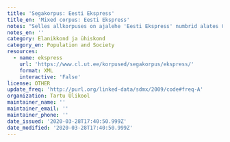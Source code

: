 ```yaml
---
title: 'Segakorpus: Eesti Ekspress'
title_en: 'Mixed corpus: Eesti Ekspress'
notes: "Selles allkorpuses on ajalehe 'Eesti Ekspress' numbrid alates 09. 08. 1996 kuni 29. 11.  2001.\r\n\r\nNeed tekstid on osa eesti keele Koondkorpusest. Korpuse loomist on toetanud riiklik programm „Eesti keele keeletehnoloogiline tugi“ projektiga „Eesti keele koondkorpus“.\r\n\r\nNB! Osa nendest tekstidest kuulub ka Tasakaalus korpuse koosseisu!\r\n\r\nEesti Ekspressi korpuses on kokku 7,2 miljonit sõna."
notes_en: ''
category: Elanikkond ja ühiskond
category_en: Population and Society
resources:
  - name: ekspress
    url: 'https://www.cl.ut.ee/korpused/segakorpus/ekspress/'
    format: XML
    interactive: 'False'
license: OTHER
update_freq: 'http://purl.org/linked-data/sdmx/2009/code#freq-A'
organization: Tartu Ülikool
maintainer_name: ''
maintainer_email: ''
maintainer_phone: ''
date_issued: '2020-03-28T17:40:50.999Z'
date_modified: '2020-03-28T17:40:50.999Z'
---
```


